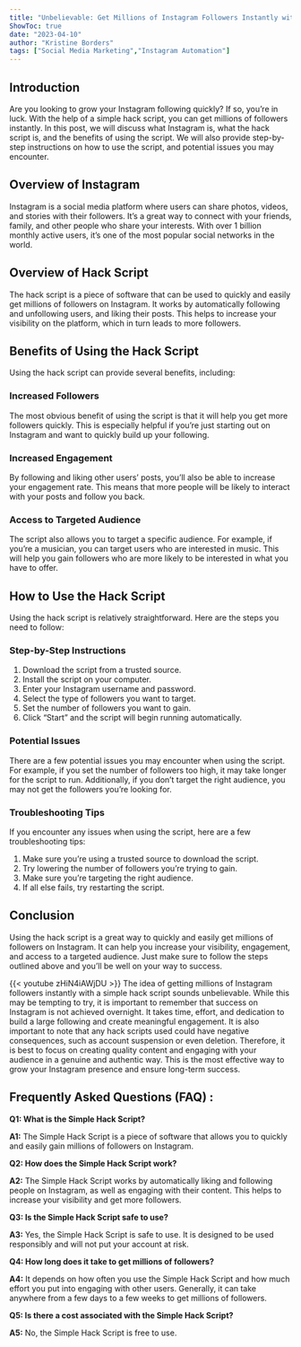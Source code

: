 ```yaml
---
title: "Unbelievable: Get Millions of Instagram Followers Instantly with THIS Simple Hack Script!"
ShowToc: true 
date: "2023-04-10"
author: "Kristine Borders" 
tags: ["Social Media Marketing","Instagram Automation"]
---
```

## Introduction

Are you looking to grow your Instagram following quickly? If so, you’re in luck. With the help of a simple hack script, you can get millions of followers instantly. In this post, we will discuss what Instagram is, what the hack script is, and the benefits of using the script. We will also provide step-by-step instructions on how to use the script, and potential issues you may encounter.

## Overview of Instagram

Instagram is a social media platform where users can share photos, videos, and stories with their followers. It’s a great way to connect with your friends, family, and other people who share your interests. With over 1 billion monthly active users, it’s one of the most popular social networks in the world.

## Overview of Hack Script

The hack script is a piece of software that can be used to quickly and easily get millions of followers on Instagram. It works by automatically following and unfollowing users, and liking their posts. This helps to increase your visibility on the platform, which in turn leads to more followers.

## Benefits of Using the Hack Script

Using the hack script can provide several benefits, including:

### Increased Followers

The most obvious benefit of using the script is that it will help you get more followers quickly. This is especially helpful if you’re just starting out on Instagram and want to quickly build up your following.

### Increased Engagement

By following and liking other users’ posts, you’ll also be able to increase your engagement rate. This means that more people will be likely to interact with your posts and follow you back.

### Access to Targeted Audience

The script also allows you to target a specific audience. For example, if you’re a musician, you can target users who are interested in music. This will help you gain followers who are more likely to be interested in what you have to offer.

## How to Use the Hack Script

Using the hack script is relatively straightforward. Here are the steps you need to follow:

### Step-by-Step Instructions

1. Download the script from a trusted source. 
2. Install the script on your computer. 
3. Enter your Instagram username and password. 
4. Select the type of followers you want to target. 
5. Set the number of followers you want to gain. 
6. Click “Start” and the script will begin running automatically.

### Potential Issues

There are a few potential issues you may encounter when using the script. For example, if you set the number of followers too high, it may take longer for the script to run. Additionally, if you don’t target the right audience, you may not get the followers you’re looking for.

### Troubleshooting Tips

If you encounter any issues when using the script, here are a few troubleshooting tips:

1. Make sure you’re using a trusted source to download the script.
2. Try lowering the number of followers you’re trying to gain.
3. Make sure you’re targeting the right audience.
4. If all else fails, try restarting the script.

## Conclusion

Using the hack script is a great way to quickly and easily get millions of followers on Instagram. It can help you increase your visibility, engagement, and access to a targeted audience. Just make sure to follow the steps outlined above and you’ll be well on your way to success.

{{< youtube zHiN4iAWjDU >}} 
The idea of getting millions of Instagram followers instantly with a simple hack script sounds unbelievable. While this may be tempting to try, it is important to remember that success on Instagram is not achieved overnight. It takes time, effort, and dedication to build a large following and create meaningful engagement. It is also important to note that any hack scripts used could have negative consequences, such as account suspension or even deletion. Therefore, it is best to focus on creating quality content and engaging with your audience in a genuine and authentic way. This is the most effective way to grow your Instagram presence and ensure long-term success.

## Frequently Asked Questions (FAQ) :
**Q1: What is the Simple Hack Script?**

**A1:** The Simple Hack Script is a piece of software that allows you to quickly and easily gain millions of followers on Instagram.

**Q2: How does the Simple Hack Script work?**

**A2:** The Simple Hack Script works by automatically liking and following people on Instagram, as well as engaging with their content. This helps to increase your visibility and get more followers.

**Q3: Is the Simple Hack Script safe to use?**

**A3:** Yes, the Simple Hack Script is safe to use. It is designed to be used responsibly and will not put your account at risk.

**Q4: How long does it take to get millions of followers?**

**A4:** It depends on how often you use the Simple Hack Script and how much effort you put into engaging with other users. Generally, it can take anywhere from a few days to a few weeks to get millions of followers.

**Q5: Is there a cost associated with the Simple Hack Script?**

**A5:** No, the Simple Hack Script is free to use.


